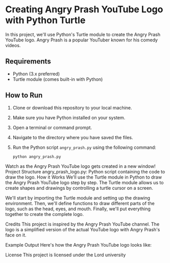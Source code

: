 # Creating Angry Prash YouTube Logo with Python Turtle

In this project, we'll use Python's Turtle module to create the Angry Prash YouTube logo. Angry Prash is a popular YouTuber known for his comedy videos.

## Requirements

- Python (3.x preferred)
- Turtle module (comes built-in with Python)

## How to Run

1. Clone or download this repository to your local machine.
2. Make sure you have Python installed on your system.
3. Open a terminal or command prompt.
4. Navigate to the directory where you have saved the files.
5. Run the Python script `angry_prash.py` using the following command:

   ```bash
   python angry_prash.py
Watch as the Angry Prash YouTube logo gets created in a new window!
Project Structure
angry_prash_logo.py: Python script containing the code to draw the logo.
How it Works
We'll use the Turtle module in Python to draw the Angry Prash YouTube logo step by step. The Turtle module allows us to create shapes and drawings by controlling a turtle cursor on a screen.

We'll start by importing the Turtle module and setting up the drawing environment. Then, we'll define functions to draw different parts of the logo, such as the head, eyes, and mouth. Finally, we'll put everything together to create the complete logo.

Credits
This project is inspired by the Angry Prash YouTube channel. The logo is a simplified version of the actual YouTube logo with Angry Prash's face on it.

Example Output
Here's how the Angry Prash YouTube logo looks like:


License
This project is licensed under the Lord university
